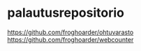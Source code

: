 # palautusrepositorio

https://github.com/froghoarder/ohtuvarasto
https://github.com/froghoarder/webcounter
